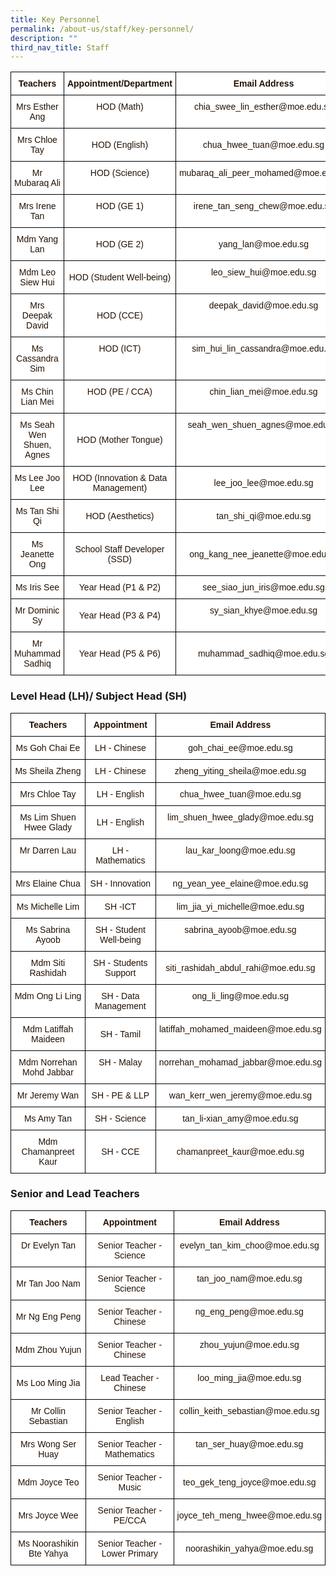 ```yaml
---
title: Key Personnel
permalink: /about-us/staff/key-personnel/
description: ""
third_nav_title: Staff
---
```

<style type="text/css">
.tg  {border-collapse:collapse;border-spacing:0;}
.tg td{border-color:black;border-style:solid;border-width:1px;font-family:Arial, sans-serif;font-size:14px;
  overflow:hidden;padding:10px 5px;word-break:normal;}
.tg th{border-color:black;border-style:solid;border-width:1px;font-family:Arial, sans-serif;font-size:14px;
  font-weight:normal;overflow:hidden;padding:10px 5px;word-break:normal;}
.tg .tg-4fvk{background-color:#FFF;color:#241102;text-align:center;vertical-align:middle}
.tg .tg-fy9d{background-color:#FFF;color:#241102;font-weight:bold;text-align:center;vertical-align:top}
.tg .tg-bbr4{background-color:#FFF;color:#241102;text-align:center;vertical-align:top}
</style>
<table class="tg">
<thead>
  <tr>
    <th class="tg-fy9d">Teachers</th>
    <th class="tg-fy9d">Appointment/Department</th>
    <th class="tg-fy9d">Email Address</th>
  </tr>
</thead>
<tbody>
  <tr>
    <td class="tg-4fvk">Mrs Esther Ang</td>
    <td class="tg-bbr4"><span style="background-color:initial">HOD (Math)</span></td>
    <td class="tg-bbr4"><span style="font-weight:normal">chia_swee_lin_esther@moe.edu.sg</span></td>
  </tr>
  <tr>
    <td class="tg-4fvk"> Mrs Chloe Tay</td>
    <td class="tg-4fvk"> HOD (English)</td>
    <td class="tg-4fvk">chua_hwee_tuan@moe.edu.sg </td>
  </tr>
  <tr>
    <td class="tg-4fvk">Mr Mubaraq Ali</td>
    <td class="tg-bbr4"><span style="background-color:initial">HOD (Science)</span></td>
    <td class="tg-bbr4"><span style="font-weight:normal">mubaraq_ali_peer_mohamed@moe.edu.sg</span></td>
  </tr>
  <tr>
    <td class="tg-4fvk">Mrs Irene Tan</td>
    <td class="tg-bbr4"><span style="background-color:initial">HOD (GE 1)</span></td>
    <td class="tg-bbr4"><span style="font-weight:normal">irene_tan_seng_chew@moe.edu.sg</span></td>
  </tr>
  <tr>
    <td class="tg-4fvk">Mdm Yang Lan </td>
    <td class="tg-4fvk">  HOD (GE 2)  </td>
    <td class="tg-4fvk">yang_lan@moe.edu.sg </td>
  </tr>
  <tr>
    <td class="tg-bbr4"><span style="background-color:initial">Mdm Leo Siew Hui</span></td>
    <td class="tg-4fvk">HOD (Student Well-being)</td>
    <td class="tg-bbr4"><span style="font-weight:normal">leo_siew_hui@moe.edu.sg</span></td>
  </tr>
  <tr>
    <td class="tg-bbr4"><span style="background-color:initial">Mrs Deepak David</span></td>
    <td class="tg-4fvk">HOD (CCE)</td>
    <td class="tg-bbr4"><span style="font-weight:normal">deepak_david@moe.edu.sg</span></td>
  </tr>
  <tr>
    <td class="tg-4fvk">Ms Cassandra Sim</td>
    <td class="tg-bbr4"><span style="background-color:initial">HOD (ICT)</span></td>
    <td class="tg-bbr4"><span style="font-weight:normal">sim_hui_lin_cassandra@moe.edu.sg</span></td>
  </tr>
  <tr>
    <td class="tg-4fvk">Ms Chin Lian Mei</td>
    <td class="tg-bbr4"><span style="background-color:initial">HOD (PE / CCA)</span></td>
    <td class="tg-bbr4"><span style="font-weight:normal">chin_lian_mei@moe.edu.sg</span></td>
  </tr>
  <tr>
    <td class="tg-bbr4"><span style="background-color:initial">Ms Seah Wen Shuen, Agnes</span></td>
    <td class="tg-4fvk">HOD (Mother Tongue)</td>
    <td class="tg-bbr4"><span style="font-weight:normal">seah_wen_shuen_agnes@moe.edu.sg</span></td>
  </tr>
  <tr>
    <td class="tg-4fvk">Ms Lee Joo Lee </td>
    <td class="tg-4fvk">HOD (Innovation &amp; Data Management)  </td>
    <td class="tg-4fvk">lee_joo_lee@moe.edu.sg </td>
  </tr>
  <tr>
    <td class="tg-4fvk"> Ms Tan Shi Qi</td>
    <td class="tg-4fvk"> HOD (Aesthetics)</td>
    <td class="tg-4fvk">tan_shi_qi@moe.edu.sg </td>
  </tr>
  <tr>
    <td class="tg-4fvk"> Ms Jeanette Ong</td>
    <td class="tg-4fvk">School Staff Developer (SSD)</td>
    <td class="tg-4fvk">ong_kang_nee_jeanette@moe.edu.sg</td>
  </tr>
  <tr>
    <td class="tg-bbr4"><span style="background-color:initial">Ms Iris See </span></td>
    <td class="tg-4fvk">Year Head (P1 &amp; P2)</td>
    <td class="tg-4fvk">see_siao_jun_iris@moe.edu.sg</td>
  </tr>
  <tr>
    <td class="tg-bbr4"><span style="background-color:initial">Mr Dominic Sy</span></td>
    <td class="tg-4fvk">Year Head (P3 &amp; P4)</td>
    <td class="tg-bbr4"><span style="background-color:initial">sy_sian_khye@moe.edu.sg</span></td>
  </tr>
  <tr>
    <td class="tg-bbr4"><span style="background-color:initial">Mr Muhammad Sadhiq</span></td>
    <td class="tg-4fvk">Year Head (P5 &amp; P6)</td>
    <td class="tg-4fvk">muhammad_sadhiq@moe.edu.sg <br></td>
  </tr>
</tbody>
</table>

<h3>Level Head (LH)/ Subject Head (SH)</h3>

<style type="text/css">
.tg  {border-collapse:collapse;border-spacing:0;}
.tg td{border-color:black;border-style:solid;border-width:1px;font-family:Arial, sans-serif;font-size:14px;
  overflow:hidden;padding:10px 5px;word-break:normal;}
.tg th{border-color:black;border-style:solid;border-width:1px;font-family:Arial, sans-serif;font-size:14px;
  font-weight:normal;overflow:hidden;padding:10px 5px;word-break:normal;}
.tg .tg-4fvk{background-color:#FFF;color:#241102;text-align:center;vertical-align:middle}
.tg .tg-fy9d{background-color:#FFF;color:#241102;font-weight:bold;text-align:center;vertical-align:top}
.tg .tg-bbr4{background-color:#FFF;color:#241102;text-align:center;vertical-align:top}
</style>
<table class="tg">
<thead>
  <tr>
    <th class="tg-fy9d">Teachers</th>
    <th class="tg-fy9d">Appointment</th>
    <th class="tg-fy9d">Email Address</th>
  </tr>
</thead>
<tbody>
  <tr>
    <td class="tg-bbr4"><span style="background-color:initial">Ms Goh Chai Ee</span></td>
    <td class="tg-4fvk"> LH - Chinese</td>
    <td class="tg-bbr4"><span style="font-weight:400;color:#241102">goh_chai_ee@moe.edu.sg</span></td>
  </tr>
  <tr>
    <td class="tg-4fvk"> Ms Sheila Zheng</td>
    <td class="tg-4fvk"> LH - Chinese</td>
    <td class="tg-4fvk">zheng_yiting_sheila@moe.edu.sg </td>
  </tr>
  <tr>
    <td class="tg-bbr4"><span style="background-color:initial">Mrs Chloe Tay</span></td>
    <td class="tg-4fvk">LH - English</td>
    <td class="tg-bbr4"><span style="font-weight:400;color:#241102">chua_hwee_tuan@moe.edu.sg</span></td>
  </tr>
  <tr>
    <td class="tg-4fvk">Ms Lim Shuen Hwee Glady </td>
    <td class="tg-4fvk">LH - English</td>
    <td class="tg-bbr4">lim_shuen_hwee_glady@moe.edu.sg </td>
  </tr>
  <tr>
    <td class="tg-bbr4"><span style="background-color:initial">Mr Darren Lau</span></td>
    <td class="tg-4fvk">LH - Mathematics</td>
    <td class="tg-bbr4"><span style="font-weight:400;color:#241102">lau_kar_loong@moe.edu.sg</span></td>
  </tr>
  <tr>
    <td class="tg-bbr4"><span style="background-color:initial">Mrs Elaine Chua</span></td>
    <td class="tg-4fvk">SH - Innovation</td>
    <td class="tg-bbr4"><span style="font-weight:400;color:#241102">ng_yean_yee_elaine@moe.edu.sg</span></td>
  </tr>
  <tr>
    <td class="tg-bbr4"><span style="background-color:initial">Ms Michelle Lim</span></td>
    <td class="tg-4fvk">SH -ICT</td>
    <td class="tg-bbr4"><span style="font-weight:400;color:#241102">lim_jia_yi_michelle@moe.edu.sg</span></td>
  </tr>
  <tr>
    <td class="tg-bbr4"><span style="background-color:initial">Ms Sabrina Ayoob</span></td>
    <td class="tg-4fvk">SH - Student Well-being</td>
    <td class="tg-bbr4"><span style="font-weight:400;color:#241102">sabrina_ayoob@moe.edu.sg</span></td>
  </tr>
  <tr>
    <td class="tg-4fvk"> Mdm Siti Rashidah</td>
    <td class="tg-4fvk"> SH - Students Support</td>
    <td class="tg-4fvk">siti_rashidah_abdul_rahi@moe.edu.sg </td>
  </tr>
  <tr>
    <td class="tg-bbr4"><span style="background-color:initial">Mdm Ong Li Ling</span></td>
    <td class="tg-4fvk">SH - Data Management</td>
    <td class="tg-bbr4"><span style="font-weight:400;color:#241102">ong_li_ling@moe.edu.sg</span></td>
  </tr>
  <tr>
    <td class="tg-bbr4"><span style="background-color:initial">Mdm Latiffah Maideen</span></td>
    <td class="tg-4fvk">SH - Tamil</td>
    <td class="tg-bbr4"><span style="font-weight:400;color:#241102">latiffah_mohamed_maideen@moe.edu.sg</span></td>
  </tr>
  <tr>
    <td class="tg-4fvk">Mdm Norrehan Mohd Jabbar</td>
    <td class="tg-bbr4"><span style="background-color:initial">SH - Malay</span></td>
    <td class="tg-bbr4"><span style="font-weight:400;color:#241102">norrehan_mohamad_jabbar@moe.edu.sg</span></td>
  </tr>
  <tr>
    <td class="tg-bbr4"><span style="background-color:initial">Mr Jeremy Wan</span></td>
    <td class="tg-4fvk">SH - PE &amp; LLP</td>
    <td class="tg-bbr4"><span style="font-weight:400;color:#241102">wan_kerr_wen_jeremy@moe.edu.sg</span></td>
  </tr>
  <tr>
    <td class="tg-4fvk">Ms Amy Tan     </td>
    <td class="tg-4fvk">SH - Science</td>
    <td class="tg-4fvk">tan_li-xian_amy@moe.edu.sg </td>
  </tr>
  <tr>
    <td class="tg-4fvk"> Mdm Chamanpreet Kaur</td>
    <td class="tg-4fvk">SH - CCE</td>
    <td class="tg-4fvk">chamanpreet_kaur@moe.edu.sg</td>
  </tr>
</tbody>
</table>

<h3>Senior and Lead Teachers</h3>

<style type="text/css">
.tg  {border-collapse:collapse;border-spacing:0;}
.tg td{border-color:black;border-style:solid;border-width:1px;font-family:Arial, sans-serif;font-size:14px;
  overflow:hidden;padding:10px 5px;word-break:normal;}
.tg th{border-color:black;border-style:solid;border-width:1px;font-family:Arial, sans-serif;font-size:14px;
  font-weight:normal;overflow:hidden;padding:10px 5px;word-break:normal;}
.tg .tg-4fvk{background-color:#FFF;color:#241102;text-align:center;vertical-align:middle}
.tg .tg-fy9d{background-color:#FFF;color:#241102;font-weight:bold;text-align:center;vertical-align:top}
.tg .tg-bbr4{background-color:#FFF;color:#241102;text-align:center;vertical-align:top}
</style>
<table class="tg">
<thead>
  <tr>
    <th class="tg-fy9d">Teachers</th>
    <th class="tg-fy9d">Appointment</th>
    <th class="tg-fy9d">Email Address</th>
  </tr>
</thead>
<tbody>
  <tr>
    <td class="tg-bbr4"><span style="background-color:initial">Dr Evelyn Tan</span></td>
    <td class="tg-4fvk">Senior Teacher - Science</td>
    <td class="tg-bbr4"><span style="font-weight:400;color:#241102">evelyn_tan_kim_choo@moe.edu.sg</span></td>
  </tr>
  <tr>
    <td class="tg-4fvk">Mr Tan Joo Nam</td>
    <td class="tg-bbr4"><span style="background-color:initial">Senior Teacher - Science</span></td>
    <td class="tg-bbr4"><span style="font-weight:400;color:#241102">tan_joo_nam@moe.edu.sg</span></td>
  </tr>
  <tr>
    <td class="tg-4fvk">Mr Ng Eng Peng</td>
    <td class="tg-bbr4"><span style="background-color:initial">Senior Teacher - Chinese</span></td>
    <td class="tg-bbr4"><span style="font-weight:400;color:#241102">ng_eng_peng@moe.edu.sg</span></td>
  </tr>
  <tr>
    <td class="tg-4fvk">Mdm Zhou Yujun</td>
    <td class="tg-bbr4"><span style="background-color:initial">Senior Teacher - Chinese</span></td>
    <td class="tg-bbr4"><span style="font-weight:400;color:#241102">zhou_yujun@moe.edu.sg</span></td>
  </tr>
  <tr>
    <td class="tg-4fvk">Ms Loo Ming Jia</td>
    <td class="tg-bbr4"><span style="background-color:initial">Lead Teacher - Chinese</span></td>
    <td class="tg-bbr4"><span style="font-weight:400;color:#241102">loo_ming_jia@moe.edu.sg</span></td>
  </tr>
  <tr>
    <td class="tg-4fvk">Mr Collin Sebastian</td>
    <td class="tg-bbr4"><span style="background-color:initial">Senior Teacher - English</span></td>
    <td class="tg-bbr4"><span style="font-weight:400;color:#241102">collin_keith_sebastian@moe.edu.sg</span></td>
  </tr>
  <tr>
    <td class="tg-bbr4"><span style="background-color:initial">Mrs Wong Ser Huay </span></td>
    <td class="tg-4fvk">Senior Teacher - Mathematics</td>
    <td class="tg-bbr4"><span style="font-weight:400;color:#241102">tan_ser_huay@moe.edu.sg</span></td>
  </tr>
  <tr>
    <td class="tg-4fvk"> Mdm Joyce Teo </td>
    <td class="tg-4fvk">Senior Teacher - Music</td>
    <td class="tg-4fvk"> teo_gek_teng_joyce@moe.edu.sg</td>
  </tr>
  <tr>
    <td class="tg-4fvk">Mrs Joyce Wee </td>
    <td class="tg-4fvk">Senior Teacher - PE/CCA </td>
    <td class="tg-4fvk">joyce_teh_meng_hwee@moe.edu.sg <br></td>
  </tr>
  <tr>
    <td class="tg-4fvk"> Ms Noorashikin Bte Yahya</td>
    <td class="tg-4fvk">Senior Teacher - Lower Primary </td>
    <td class="tg-4fvk"> noorashikin_yahya@moe.edu.sg</td>
  </tr>
</tbody>
</table>